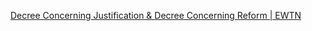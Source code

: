 
[Decree Concerning Justification & Decree Concerning Reform | EWTN](https://www.ewtn.com/catholicism/library/decree-concerning-justification--decree-concerning-reform-1496)
